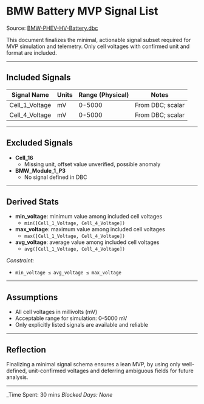 # BMW Battery MVP Signal List

Source: [BMW-PHEV-HV-Battery.dbc](https://github.com/jamiejones85/DBC-files/blob/master/BMW-PHEV-HV-Battery.dbc)

This document finalizes the minimal, actionable signal subset required for MVP simulation and telemetry. Only cell voltages with confirmed unit and format are included.

---

## **Included Signals**

| **Signal Name**    | **Units** | **Range (Physical)** | **Notes**         |
|--------------------|-----------|---------------------|-------------------|
| Cell_1_Voltage     | mV        | 0-5000              | From DBC; scalar  |
| Cell_4_Voltage     | mV        | 0-5000              | From DBC; scalar  |

---

## **Excluded Signals**

- **Cell_16**
  - Missing unit, offset value unverified, possible anomaly
- **BMW_Module_1_P3**
  - No signal defined in DBC

---

## **Derived Stats**

- **min_voltage**: minimum value among included cell voltages
  - `min([Cell_1_Voltage, Cell_4_Voltage])`
- **max_voltage**: maximum value among included cell voltages
  - `max([Cell_1_Voltage, Cell_4_Voltage])`
- **avg_voltage**: average value among included cell voltages
  - `avg([Cell_1_Voltage, Cell_4_Voltage])`

*Constraint:*
- `min_voltage ≤ avg_voltage ≤ max_voltage`

---

## **Assumptions**

- All cell voltages in millivolts (mV)
- Acceptable range for simulation: 0–5000 mV
- Only explicitly listed signals are available and reliable

---

## **Reflection**

Finalizing a minimal signal schema ensures a lean MVP, by using only well-defined, unit-confirmed voltages and deferring ambiguous fields for future analysis.

---

_Time Spent: 30 mins
_Blocked Days: None_
